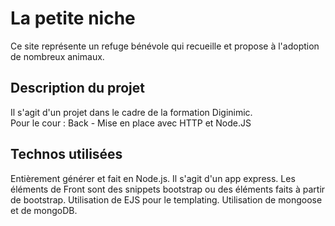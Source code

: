 # La petite niche

Ce site représente un refuge bénévole qui recueille et propose à l'adoption de nombreux animaux. 

## Description du projet
 Il s'agit d'un projet dans le cadre de la formation Diginimic.  
 Pour le cour : Back - Mise en place avec HTTP et Node.JS

## Technos utilisées
Entièrement générer et fait en Node.js.
Il s'agit d'un app express.
Les éléments de Front sont des snippets bootstrap ou des éléments faits à partir de bootstrap.
Utilisation de EJS pour le templating.
Utilisation de mongoose et de mongoDB.

